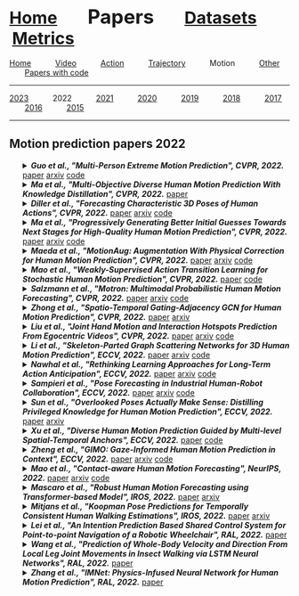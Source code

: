 <a name=top></a>
---
<a href=../../README.md#top><l style="font-size:30px">Home</l></a>&nbsp; &nbsp; &nbsp; &nbsp; &nbsp; &nbsp;<l style="font-size:35px">Papers</l>&nbsp; &nbsp; &nbsp; &nbsp; &nbsp; &nbsp;<a href=../../datasets/datasets.md#top><l style="font-size:30px">Datasets</l></a>&nbsp; &nbsp; &nbsp; &nbsp; &nbsp; &nbsp;<a href=../../metrics/metrics.md#top><l style="font-size:30px">Metrics</l></a>&nbsp; &nbsp; &nbsp; &nbsp; &nbsp; &nbsp;
---
[Home](../papers.md#top)&nbsp; &nbsp; &nbsp; &nbsp; &nbsp; &nbsp;[Video](../video/video_papers.md#top)&nbsp; &nbsp; &nbsp; &nbsp; &nbsp; &nbsp;[Action](../action/action_papers.md#top)&nbsp; &nbsp; &nbsp; &nbsp; &nbsp; &nbsp;[Trajectory](../trajectory/trajectory_papers.md#top)&nbsp; &nbsp; &nbsp; &nbsp; &nbsp; &nbsp;Motion&nbsp; &nbsp; &nbsp; &nbsp; &nbsp; &nbsp;[Other](../other/other_papers.md#top)&nbsp; &nbsp; &nbsp; &nbsp; &nbsp; &nbsp;[Papers with code](../papers_with_code/papers_with_code.md#top)&nbsp; &nbsp; &nbsp; &nbsp; &nbsp; &nbsp;
___
[2023](2023.md#top)&nbsp; &nbsp; &nbsp; &nbsp; &nbsp; &nbsp;2022&nbsp; &nbsp; &nbsp; &nbsp; &nbsp; &nbsp;[2021](2021.md#top)&nbsp; &nbsp; &nbsp; &nbsp; &nbsp; &nbsp;[2020](2020.md#top)&nbsp; &nbsp; &nbsp; &nbsp; &nbsp; &nbsp;[2019](2019.md#top)&nbsp; &nbsp; &nbsp; &nbsp; &nbsp; &nbsp;[2018](2018.md#top)&nbsp; &nbsp; &nbsp; &nbsp; &nbsp; &nbsp;[2017](2017.md#top)&nbsp; &nbsp; &nbsp; &nbsp; &nbsp; &nbsp;[2016](2016.md#top)&nbsp; &nbsp; &nbsp; &nbsp; &nbsp; &nbsp;[2015](2015.md#top)&nbsp; &nbsp; &nbsp; &nbsp; &nbsp; &nbsp;
___
<h2>Motion prediction papers 2022</h2> 
<ul><a name=Guo_2022_CVPR_2/>
<details close>
<summary><strong><em>Guo et al., "Multi-Person Extreme Motion Prediction", CVPR, 2022.</em></strong> <a href=https://openaccess.thecvf.com/content/CVPR2022/papers/Guo_Multi-Person_Extreme_Motion_Prediction_CVPR_2022_paper.pdf>paper</a> <a href=https://arxiv.org/pdf/2105.08825.pdf>arxiv</a> <a href=https://github.com/GUO-W/MultiMotion>code</a></summary>
<ul>
<em>Datasets</em>
<ul>
<li><a href="../../datasets/alphabetical/e-i_alphabetical_datasets.md#expi">ExPI</a></li>
</ul>
<em>Metrics</em>
<ul>
<li><a href="../../metrics/motion/<built-in method lower of str object at 0x114b879b0>_alphabeticalmotion_j-z_datasets.md#mpjpe">MPJPE</a></li>
<li><a href="../../metrics/motion/<built-in method lower of str object at 0x114b879b0>_alphabeticalmotion_a-d_datasets.md#ame">AME</a></li>
</ul>
<details close>
<summary><em>Bibtex</em></summary>
<pre>
@InProceedings{Guo_2022_CVPR_2,
    author = "Guo, Wen and Bie, Xiaoyu and Alameda-Pineda, Xavier and Moreno-Noguer, Francesc",
    title = "Multi-Person Extreme Motion Prediction",
    booktitle = "CVPR",
    year = "2022"
}
</pre>
</details>

</ul>
</details>

<a name=Ma_2022_CVPR_2/>
<details close>
<summary><strong><em>Ma et al., "Multi-Objective Diverse Human Motion Prediction With Knowledge Distillation", CVPR, 2022.</em></strong> <a href=https://openaccess.thecvf.com/content/CVPR2022/papers/Ma_Multi-Objective_Diverse_Human_Motion_Prediction_With_Knowledge_Distillation_CVPR_2022_paper.pdf>paper</a></summary>
<ul>
<em>Datasets</em>
<ul>
<li><a href="../../datasets/alphabetical/e-i_alphabetical_datasets.md#human3.6m">Human3.6M</a></li>
<li><a href="../../datasets/alphabetical/e-i_alphabetical_datasets.md#humaneva-i">HumanEva-I</a></li>
</ul>
<em>Metrics</em>
<ul>
<li><a href="../../metrics/motion/<built-in method lower of str object at 0x114b879b0>_alphabeticalmotion_e-i_datasets.md#fde">FDE</a></li>
<li><a href="../../metrics/motion/<built-in method lower of str object at 0x114b879b0>_alphabeticalmotion_a-d_datasets.md#ade">ADE</a></li>
<li><a href="../../metrics/motion/<built-in method lower of str object at 0x114b879b0>_alphabeticalmotion_a-d_datasets.md#apd">APD</a></li>
</ul>
<details close>
<summary><em>Bibtex</em></summary>
<pre>
@InProceedings{Ma_2022_CVPR_2,
    author = "Ma, Hengbo and Li, Jiachen and Hosseini, Ramtin and Tomizuka, Masayoshi and Choi, Chiho",
    title = "Multi-Objective Diverse Human Motion Prediction With Knowledge Distillation",
    booktitle = "CVPR",
    year = "2022"
}
</pre>
</details>

</ul>
</details>

<a name=Diller_2022_CVPR/>
<details close>
<summary><strong><em>Diller et al., "Forecasting Characteristic 3D Poses of Human Actions", CVPR, 2022.</em></strong> <a href=https://openaccess.thecvf.com/content/CVPR2022/papers/Diller_Forecasting_Characteristic_3D_Poses_of_Human_Actions_CVPR_2022_paper.pdf>paper</a> <a href=https://arxiv.org/pdf/2011.15079.pdf>arxiv</a> <a href=https://github.com/chrdiller/characteristic3dposes>code</a></summary>
<ul>
<em>Datasets</em>
<ul>
<li><a href="../../datasets/alphabetical/e-i_alphabetical_datasets.md#human3.6m">Human3.6M</a></li>
<li><a href="../../datasets/alphabetical/e-i_alphabetical_datasets.md#grab">GRAB</a></li>
</ul>
<em>Metrics</em>
<ul>
<li><a href="../../metrics/motion/<built-in method lower of str object at 0x114b879b0>_alphabeticalmotion_j-z_datasets.md#mpjpe">MPJPE</a></li>
<li><a href="../../metrics/motion/<built-in method lower of str object at 0x114b879b0>_alphabeticalmotion_e-i_datasets.md#is">IS</a></li>
</ul>
<details close>
<summary><em>Bibtex</em></summary>
<pre>
@InProceedings{Diller_2022_CVPR,
    author = "Diller, Christian and Funkhouser, Thomas and Dai, Angela",
    title = "Forecasting Characteristic {3D} Poses of Human Actions",
    booktitle = "CVPR",
    year = "2022"
}
</pre>
</details>

</ul>
</details>

<a name=Ma_2022_CVPR/>
<details close>
<summary><strong><em>Ma et al., "Progressively Generating Better Initial Guesses Towards Next Stages for High-Quality Human Motion Prediction", CVPR, 2022.</em></strong> <a href=https://openaccess.thecvf.com/content/CVPR2022/papers/Ma_Progressively_Generating_Better_Initial_Guesses_Towards_Next_Stages_for_High-Quality_CVPR_2022_paper.pdf>paper</a> <a href=https://arxiv.org/pdf/2203.16051.pdf>arxiv</a> <a href=https://github.com/705062791/PGBIG>code</a></summary>
<ul>
<em>Datasets</em>
<ul>
<li><a href="../../datasets/alphabetical/e-i_alphabetical_datasets.md#human3.6m">Human3.6M</a></li>
<li><a href="../../datasets/alphabetical/a-d_alphabetical_datasets.md#cmu_mocap">CMU Mocap</a></li>
<li><a href="../../datasets/alphabetical/a-d_alphabetical_datasets.md#3dpw">3DPW</a></li>
</ul>
<em>Metrics</em>
<ul>
<li><a href="../../metrics/motion/<built-in method lower of str object at 0x114b879b0>_alphabeticalmotion_j-z_datasets.md#mpjpe">MPJPE</a></li>
<li><a href="../../metrics/motion/<built-in method lower of str object at 0x114b879b0>_alphabeticalmotion_j-z_datasets.md#mae">MAE</a></li>
</ul>
<details close>
<summary><em>Bibtex</em></summary>
<pre>
@InProceedings{Ma_2022_CVPR,
    author = "Ma, Tiezheng and Nie, Yongwei and Long, Chengjiang and Zhang, Qing and Li, Guiqing",
    title = "Progressively Generating Better Initial Guesses Towards Next Stages for High-Quality Human Motion Prediction",
    booktitle = "CVPR",
    year = "2022"
}
</pre>
</details>

</ul>
</details>

<a name=Maeda_2022_CVPR/>
<details close>
<summary><strong><em>Maeda et al., "MotionAug: Augmentation With Physical Correction for Human Motion Prediction", CVPR, 2022.</em></strong> <a href=https://openaccess.thecvf.com/content/CVPR2022/papers/Maeda_MotionAug_Augmentation_With_Physical_Correction_for_Human_Motion_Prediction_CVPR_2022_paper.pdf>paper</a> <a href=https://arxiv.org/pdf/2203.09116.pdf>arxiv</a> <a href=https://github.com/meaten/MotionAug>code</a></summary>
<ul>
<em>Datasets</em>
<ul>
<li><a href="../../datasets/alphabetical/e-i_alphabetical_datasets.md#hdm05">HDM05</a></li>
</ul>
<em>Metrics</em>
<ul>
<li><a href="../../metrics/motion/<built-in method lower of str object at 0x114b879b0>_alphabeticalmotion_j-z_datasets.md#mje">MJE</a></li>
</ul>
<details close>
<summary><em>Bibtex</em></summary>
<pre>
@InProceedings{Maeda_2022_CVPR,
    author = "Maeda, Takahiro and Ukita, Norimichi",
    title = "{MotionAug}: Augmentation With Physical Correction for Human Motion Prediction",
    booktitle = "CVPR",
    year = "2022"
}
</pre>
</details>

</ul>
</details>

<a name=Mao_2022_CVPR/>
<details close>
<summary><strong><em>Mao et al., "Weakly-Supervised Action Transition Learning for Stochastic Human Motion Prediction", CVPR, 2022.</em></strong> <a href=https://openaccess.thecvf.com/content/CVPR2022/papers/Mao_Weakly-Supervised_Action_Transition_Learning_for_Stochastic_Human_Motion_Prediction_CVPR_2022_paper.pdf>paper</a> <a href=https://github.com/wei-mao-2019/WAT>code</a></summary>
<ul>
<em>Datasets</em>
<ul>
<li><a href="../../datasets/alphabetical/j-z_alphabetical_datasets.md#ntu_rgb-d">NTU RGB-D</a></li>
<li><a href="../../datasets/alphabetical/e-i_alphabetical_datasets.md#grab">GRAB</a></li>
<li><a href="../../datasets/alphabetical/a-d_alphabetical_datasets.md#babel">BABEL</a></li>
</ul>
<em>Metrics</em>
<ul>
<li><a href="../../metrics/motion/<built-in method lower of str object at 0x114b879b0>_alphabeticalmotion_a-d_datasets.md#ade">ADE</a></li>
<li><a href="../../metrics/motion/<built-in method lower of str object at 0x114b879b0>_alphabeticalmotion_e-i_datasets.md#fid">FID</a></li>
<li><a href="../../metrics/motion/<built-in method lower of str object at 0x114b879b0>_alphabeticalmotion_a-d_datasets.md#div">Div</a></li>
</ul>
<details close>
<summary><em>Bibtex</em></summary>
<pre>
@InProceedings{Mao_2022_CVPR,
    author = "Mao, Wei and Liu, Miaomiao and Salzmann, Mathieu",
    title = "Weakly-Supervised Action Transition Learning for Stochastic Human Motion Prediction",
    booktitle = "CVPR",
    year = "2022"
}
</pre>
</details>

</ul>
</details>

<a name=Salzmann_2022_CVPR/>
<details close>
<summary><strong><em>Salzmann et al., "Motron: Multimodal Probabilistic Human Motion Forecasting", CVPR, 2022.</em></strong> <a href=https://openaccess.thecvf.com/content/CVPR2022/papers/Salzmann_Motron_Multimodal_Probabilistic_Human_Motion_Forecasting_CVPR_2022_paper.pdf>paper</a> <a href=https://arxiv.org/pdf/2203.04132.pdf>arxiv</a> <a href=https://github.com/TUM-AAS/motron-cvpr22>code</a></summary>
<ul>
<em>Datasets</em>
<ul>
<li><a href="../../datasets/alphabetical/e-i_alphabetical_datasets.md#human3.6m">Human3.6M</a></li>
<li><a href="../../datasets/alphabetical/a-d_alphabetical_datasets.md#amass">AMASS</a></li>
</ul>
<em>Metrics</em>
<ul>
<li><a href="../../metrics/motion/<built-in method lower of str object at 0x114b879b0>_alphabeticalmotion_e-i_datasets.md#fde">FDE</a></li>
<li><a href="../../metrics/motion/<built-in method lower of str object at 0x114b879b0>_alphabeticalmotion_a-d_datasets.md#ade">ADE</a></li>
<li><a href="../../metrics/motion/<built-in method lower of str object at 0x114b879b0>_alphabeticalmotion_a-d_datasets.md#apd">APD</a></li>
<li><a href="../../metrics/motion/<built-in method lower of str object at 0x114b879b0>_alphabeticalmotion_j-z_datasets.md#nll">NLL</a></li>
<li><a href="../../metrics/motion/<built-in method lower of str object at 0x114b879b0>_alphabeticalmotion_j-z_datasets.md#kde">KDE</a></li>
</ul>
<details close>
<summary><em>Bibtex</em></summary>
<pre>
@InProceedings{Salzmann_2022_CVPR,
    author = "Salzmann, Tim and Pavone, Marco and Ryll, Markus",
    title = "Motron: Multimodal Probabilistic Human Motion Forecasting",
    booktitle = "CVPR",
    year = "2022"
}
</pre>
</details>

</ul>
</details>

<a name=Zhong_2022_CVPR/>
<details close>
<summary><strong><em>Zhong et al., "Spatio-Temporal Gating-Adjacency GCN for Human Motion Prediction", CVPR, 2022.</em></strong> <a href=https://openaccess.thecvf.com/content/CVPR2022/papers/Zhong_Spatio-Temporal_Gating-Adjacency_GCN_for_Human_Motion_Prediction_CVPR_2022_paper.pdf>paper</a> <a href=https://arxiv.org/pdf/2203.01474.pdf>arxiv</a></summary>
<ul>
<em>Datasets</em>
<ul>
<li><a href="../../datasets/alphabetical/e-i_alphabetical_datasets.md#human3.6m">Human3.6M</a></li>
<li><a href="../../datasets/alphabetical/a-d_alphabetical_datasets.md#3dpw">3DPW</a></li>
<li><a href="../../datasets/alphabetical/a-d_alphabetical_datasets.md#amass">AMASS</a></li>
</ul>
<em>Metrics</em>
<ul>
<li><a href="../../metrics/motion/<built-in method lower of str object at 0x114b879b0>_alphabeticalmotion_j-z_datasets.md#mpjpe">MPJPE</a></li>
<li><a href="../../metrics/motion/<built-in method lower of str object at 0x114b879b0>_alphabeticalmotion_j-z_datasets.md#mae">MAE</a></li>
</ul>
<details close>
<summary><em>Bibtex</em></summary>
<pre>
@InProceedings{Zhong_2022_CVPR,
    author = "Zhong, Chongyang and Hu, Lei and Zhang, Zihao and Ye, Yongjing and Xia, Shihong",
    title = "Spatio-Temporal Gating-Adjacency {GCN} for Human Motion Prediction",
    booktitle = "CVPR",
    year = "2022"
}
</pre>
</details>

</ul>
</details>

<a name=Liu_2022_CVPR_3/>
<details close>
<summary><strong><em>Liu et al., "Joint Hand Motion and Interaction Hotspots Prediction From Egocentric Videos", CVPR, 2022.</em></strong> <a href=https://openaccess.thecvf.com/content/CVPR2022/papers/Liu_Joint_Hand_Motion_and_Interaction_Hotspots_Prediction_From_Egocentric_Videos_CVPR_2022_paper.pdf>paper</a> <a href=https://arxiv.org/pdf/2204.01696.pdf>arxiv</a> <a href=https://stevenlsw.github.io/hoi-forecast/>code</a></summary>
<ul>
<em>Datasets</em>
<ul>
<li><a href="../../datasets/alphabetical/e-i_alphabetical_datasets.md#epic-kitchens">Epic-Kitchens</a></li>
<li><a href="../../datasets/alphabetical/e-i_alphabetical_datasets.md#egtea_gaze+">EGTEA Gaze+</a></li>
</ul>
<em>Metrics</em>
<ul>
<li><a href="../../metrics/motion/<built-in method lower of str object at 0x114b879b0>_alphabeticalmotion_e-i_datasets.md#fde">FDE</a></li>
<li><a href="../../metrics/motion/<built-in method lower of str object at 0x114b879b0>_alphabeticalmotion_a-d_datasets.md#ade">ADE</a></li>
<li><a href="../../metrics/motion/<built-in method lower of str object at 0x114b879b0>_alphabeticalmotion_a-d_datasets.md#auc">AUC</a></li>
<li><a href="../../metrics/motion/<built-in method lower of str object at 0x114b879b0>_alphabeticalmotion_j-z_datasets.md#nss">NSS</a></li>
<li><a href="../../metrics/motion/<built-in method lower of str object at 0x114b879b0>_alphabeticalmotion_j-z_datasets.md#ssim">SSIM</a></li>
</ul>
<details close>
<summary><em>Bibtex</em></summary>
<pre>
@InProceedings{Liu_2022_CVPR_3,
    author = "Liu, Shaowei and Tripathi, Subarna and Majumdar, Somdeb and Wang, Xiaolong",
    title = "Joint Hand Motion and Interaction Hotspots Prediction From Egocentric Videos",
    booktitle = "CVPR",
    year = "2022"
}
</pre>
</details>

</ul>
</details>

<a name=Li_2022_ECCV/>
<details close>
<summary><strong><em>Li et al., "Skeleton-Parted Graph Scattering Networks for 3D Human Motion Prediction", ECCV, 2022.</em></strong> <a href=https://www.ecva.net/papers/eccv_2022/papers_ECCV/papers/136660018.pdf>paper</a> <a href=https://arxiv.org/pdf/2208.00368.pdf>arxiv</a> <a href=https://github.com/MediaBrain-SJTU/SPGSN>code</a></summary>
<ul>
<em>Datasets</em>
<ul>
<li><a href="../../datasets/alphabetical/e-i_alphabetical_datasets.md#human3.6m">Human3.6M</a></li>
<li><a href="../../datasets/alphabetical/a-d_alphabetical_datasets.md#cmu_mocap">CMU Mocap</a></li>
<li><a href="../../datasets/alphabetical/a-d_alphabetical_datasets.md#3dpw">3DPW</a></li>
</ul>
<em>Metrics</em>
<ul>
<li><a href="../../metrics/motion/<built-in method lower of str object at 0x114b879b0>_alphabeticalmotion_j-z_datasets.md#mpjpe">MPJPE</a></li>
<li><a href="../../metrics/motion/<built-in method lower of str object at 0x114b879b0>_alphabeticalmotion_j-z_datasets.md#mae">MAE</a></li>
</ul>
<details close>
<summary><em>Bibtex</em></summary>
<pre>
@InProceedings{Li_2022_ECCV,
    author = "Li, Maosen and Chen, Siheng and Zhang, Zijing and Xie, Lingxi and Tian, Qi and Zhang, Ya",
    title = "Skeleton-Parted Graph Scattering Networks for {3D} Human Motion Prediction",
    booktitle = "ECCV",
    year = "2022"
}
</pre>
</details>

</ul>
</details>

<a name=Nawhal_2022_ECCV/>
<details close>
<summary><strong><em>Nawhal et al., "Rethinking Learning Approaches for Long-Term Action Anticipation", ECCV, 2022.</em></strong> <a href=https://www.ecva.net/papers/eccv_2022/papers_ECCV/papers/136660409.pdf>paper</a> <a href=https://arxiv.org/pdf/2210.10542.pdf>arxiv</a> <a href=https://europe.naverlabs.com/research/computer-vision/posegpt/>code</a></summary>
<ul>
<em>Datasets</em>
<ul>
<li><a href="../../datasets/alphabetical/e-i_alphabetical_datasets.md#grab">GRAB</a></li>
<li><a href="../../datasets/alphabetical/a-d_alphabetical_datasets.md#babel">BABEL</a></li>
</ul>
<em>Metrics</em>
<ul>
<li><a href="../../metrics/motion/<built-in method lower of str object at 0x114b879b0>_alphabeticalmotion_e-i_datasets.md#fid">FID</a></li>
<li><a href="../../metrics/motion/<built-in method lower of str object at 0x114b879b0>_alphabeticalmotion_a-d_datasets.md#dt">DT</a></li>
</ul>
<details close>
<summary><em>Bibtex</em></summary>
<pre>
@InProceedings{Nawhal_2022_ECCV,
    author = "Nawhal, Megha and Jyothi, Akash Abdu and Mori, Greg",
    title = "Rethinking Learning Approaches for Long-Term Action Anticipation",
    booktitle = "ECCV",
    year = "2022"
}
</pre>
</details>

</ul>
</details>

<a name=Sampieri_2022_ECCV/>
<details close>
<summary><strong><em>Sampieri et al., "Pose Forecasting in Industrial Human-Robot Collaboration", ECCV, 2022.</em></strong> <a href=https://www.ecva.net/papers/eccv_2022/papers_ECCV/papers/136980051.pdf>paper</a> <a href=https://arxiv.org/pdf/2208.07308.pdf>arxiv</a> <a href=https://github.com/federicocunico/human-robot-collaboration>code</a></summary>
<ul>
<em>Datasets</em>
<ul>
<li><a href="../../datasets/alphabetical/e-i_alphabetical_datasets.md#human3.6m">Human3.6M</a></li>
<li><a href="../../datasets/alphabetical/a-d_alphabetical_datasets.md#chico">CHICO</a></li>
</ul>
<em>Metrics</em>
<ul>
<li><a href="../../metrics/motion/<built-in method lower of str object at 0x114b879b0>_alphabeticalmotion_j-z_datasets.md#mpjpe">MPJPE</a></li>
</ul>
<details close>
<summary><em>Bibtex</em></summary>
<pre>
@InProceedings{Sampieri_2022_ECCV,
    author = "Sampieri, Alessio and di Melendugno, Guido Maria D’Amely and Avogaro, Andrea and Cunico, Federico and Setti, Francesco and Skenderi, Geri and Cristani, Marco and Galasso, Fabio",
    title = "Pose Forecasting in Industrial Human-Robot Collaboration",
    booktitle = "ECCV",
    year = "2022"
}
</pre>
</details>

</ul>
</details>

<a name=Sun_2022_ECCV/>
<details close>
<summary><strong><em>Sun et al., "Overlooked Poses Actually Make Sense: Distilling Privileged Knowledge for Human Motion Prediction", ECCV, 2022.</em></strong> <a href=https://www.ecva.net/papers/eccv_2022/papers_ECCV/papers/136650668.pdf>paper</a> <a href=https://arxiv.org/pdf/2208.01302.pdf>arxiv</a></summary>
<ul>
<em>Datasets</em>
<ul>
<li><a href="../../datasets/alphabetical/e-i_alphabetical_datasets.md#human3.6m">Human3.6M</a></li>
<li><a href="../../datasets/alphabetical/a-d_alphabetical_datasets.md#cmu_mocap">CMU Mocap</a></li>
<li><a href="../../datasets/alphabetical/a-d_alphabetical_datasets.md#3dpw">3DPW</a></li>
</ul>
<em>Metrics</em>
<ul>
<li><a href="../../metrics/motion/<built-in method lower of str object at 0x114b879b0>_alphabeticalmotion_j-z_datasets.md#mpjpe">MPJPE</a></li>
<li><a href="../../metrics/motion/<built-in method lower of str object at 0x114b879b0>_alphabeticalmotion_j-z_datasets.md#mae">MAE</a></li>
</ul>
<details close>
<summary><em>Bibtex</em></summary>
<pre>
@InProceedings{Sun_2022_ECCV,
    author = "Sun, Xiaoning and Cui, Qiongjie and Sun, Huaijiang and Li, Bin and Li, Weiqing and Lu, Jianfeng",
    title = "Overlooked Poses Actually Make Sense: Distilling Privileged Knowledge for Human Motion Prediction",
    booktitle = "ECCV",
    year = "2022"
}
</pre>
</details>

</ul>
</details>

<a name=Xu_2022_ECCV_2/>
<details close>
<summary><strong><em>Xu et al., "Diverse Human Motion Prediction Guided by Multi-level Spatial-Temporal Anchors", ECCV, 2022.</em></strong> <a href=https://www.ecva.net/papers/eccv_2022/papers_ECCV/papers/136820244.pdf>paper</a> <a href=https://github.com/Sirui-Xu/STARS>code</a></summary>
<ul>
<em>Datasets</em>
<ul>
<li><a href="../../datasets/alphabetical/e-i_alphabetical_datasets.md#human3.6m">Human3.6M</a></li>
<li><a href="../../datasets/alphabetical/e-i_alphabetical_datasets.md#humaneva-i">HumanEva-I</a></li>
</ul>
<em>Metrics</em>
<ul>
<li><a href="../../metrics/motion/<built-in method lower of str object at 0x114b879b0>_alphabeticalmotion_e-i_datasets.md#fde">FDE</a></li>
<li><a href="../../metrics/motion/<built-in method lower of str object at 0x114b879b0>_alphabeticalmotion_a-d_datasets.md#ade">ADE</a></li>
<li><a href="../../metrics/motion/<built-in method lower of str object at 0x114b879b0>_alphabeticalmotion_a-d_datasets.md#apd">APD</a></li>
<li><a href="../../metrics/motion/<built-in method lower of str object at 0x114b879b0>_alphabeticalmotion_j-z_datasets.md#minfde">minFDE</a></li>
<li><a href="../../metrics/motion/<built-in method lower of str object at 0x114b879b0>_alphabeticalmotion_j-z_datasets.md#minade">minADE</a></li>
</ul>
<details close>
<summary><em>Bibtex</em></summary>
<pre>
@InProceedings{Xu_2022_ECCV_2,
    author = "Xu, Sirui and Wang, Yu-Xiong and Gui, Liang-Yan",
    title = "Diverse Human Motion Prediction Guided by Multi-level Spatial-Temporal Anchors",
    booktitle = "ECCV",
    year = "2022"
}
</pre>
</details>

</ul>
</details>

<a name=Zhang_2022_ECCV_2/>
<details close>
<summary><strong><em>Zheng et al., "GIMO: Gaze-Informed Human Motion Prediction in Context", ECCV, 2022.</em></strong> <a href=https://www.ecva.net/papers/eccv_2022/papers_ECCV/papers/136730675.pdf>paper</a> <a href=https://arxiv.org/pdf/2204.09443.pdf>arxiv</a> <a href=https://github.com/y-zheng18/GIMO>code</a></summary>
<ul>
<em>Datasets</em>
<ul>
<li><a href="../../datasets/alphabetical/e-i_alphabetical_datasets.md#gimo">GIMO</a></li>
</ul>
<em>Metrics</em>
<ul>
<li><a href="../../metrics/motion/<built-in method lower of str object at 0x114b879b0>_alphabeticalmotion_j-z_datasets.md#mpjpe">MPJPE</a></li>
</ul>
<details close>
<summary><em>Bibtex</em></summary>
<pre>
@InProceedings{Zhang_2022_ECCV_2,
    author = "Zheng, Yang and Yang, Yanchao and Mo, Kaichun and Li, Jiaman and Yu, Tao and Liu, Yebin and Liu, Karen and Guibas, Leonidas J.",
    title = "{GIMO}: Gaze-Informed Human Motion Prediction in Context",
    booktitle = "ECCV",
    year = "2022"
}
</pre>
</details>

</ul>
</details>

<a name=Mao_2022_NeurIPS/>
<details close>
<summary><strong><em>Mao et al., "Contact-aware Human Motion Forecasting", NeurIPS, 2022.</em></strong> <a href=https://openreview.net/pdf?id=LIKlL1Br9AT>paper</a> <a href=https://arxiv.org/pdf/2210.03954.pdf>arxiv</a> <a href=https://github.com/wei-mao-2019/ContAwareMotionPred>code</a></summary>
<ul>
<em>Datasets</em>
<ul>
<li><a href="../../datasets/alphabetical/e-i_alphabetical_datasets.md#gta-im">GTA-IM</a></li>
<li><a href="../../datasets/alphabetical/j-z_alphabetical_datasets.md#prox">PROX</a></li>
</ul>
<em>Metrics</em>
<ul>
<li><a href="../../metrics/motion/<built-in method lower of str object at 0x114b879b0>_alphabeticalmotion_j-z_datasets.md#mpjpe">MPJPE</a></li>
</ul>
<details close>
<summary><em>Bibtex</em></summary>
<pre>
@InProceedings{Mao_2022_NeurIPS,
    author = "Mao, Wei and miaomiao Liu and Hartley, Richard and Salzmann, Mathieu",
    title = "Contact-aware Human Motion Forecasting",
    booktitle = "NeurIPS",
    year = "2022"
}
</pre>
</details>

</ul>
</details>

<a name=Mascaro_2022_IROS/>
<details close>
<summary><strong><em>Mascaro et al., "Robust Human Motion Forecasting using Transformer-based Model", IROS, 2022.</em></strong> <a href=https://ieeexplore.ieee.org/abstract/document/9981877>paper</a> <a href=https://arxiv.org/pdf/2302.08274.pdf>arxiv</a></summary>
<ul>
<em>Datasets</em>
<ul>
<li><a href="../../datasets/alphabetical/e-i_alphabetical_datasets.md#human3.6m">Human3.6M</a></li>
</ul>
<em>Metrics</em>
<ul>
<li><a href="../../metrics/motion/<built-in method lower of str object at 0x114b879b0>_alphabeticalmotion_j-z_datasets.md#mse">MSE</a></li>
</ul>
<details close>
<summary><em>Bibtex</em></summary>
<pre>
@InProceedings{Mascaro_2022_IROS,
    author = "Mascaro, Esteve Valls and Ma, Shuo and Ahn, Hyemin and Lee, Dongheui",
    booktitle = "IROS",
    title = "Robust Human Motion Forecasting using Transformer-based Model",
    year = "2022"
}
</pre>
</details>

</ul>
</details>

<a name=Mitjans_2022_IROS/>
<details close>
<summary><strong><em>Mitjans et al., "Koopman Pose Predictions for Temporally Consistent Human Walking Estimations", IROS, 2022.</em></strong> <a href=https://ieeexplore.ieee.org/abstract/document/9981204>paper</a> <a href=https://arxiv.org/pdf/2205.02737.pdf>arxiv</a></summary>
<ul>
<em>Datasets</em>
<ul>
<li>Custom</li>

</ul>
<em>Metrics</em>
<ul>
<li><a href="../../metrics/motion/<built-in method lower of str object at 0x114b879b0>_alphabeticalmotion_e-i_datasets.md#ed">ED</a></li>
</ul>
<details close>
<summary><em>Bibtex</em></summary>
<pre>
@InProceedings{Mitjans_2022_IROS,
    author = "Mitjans, Marc and Levine, David M. and Awad, Louis N. and Tron, Roberto",
    booktitle = "IROS",
    title = "Koopman Pose Predictions for Temporally Consistent Human Walking Estimations",
    year = "2022"
}
</pre>
</details>

</ul>
</details>

<a name=Lei_2022_RAL/>
<details close>
<summary><strong><em>Lei et al., "An Intention Prediction Based Shared Control System for Point-to-point Navigation of a Robotic Wheelchair", RAL, 2022.</em></strong> <a href=https://ieeexplore.ieee.org/abstract/document/9817650>paper</a></summary>
<ul>
<em>Datasets</em>
<ul>
<li>Custom</li>

</ul>
<em>Metrics</em>
<ul>
<li><a href="../../metrics/motion/<built-in method lower of str object at 0x114b879b0>_alphabeticalmotion_j-z_datasets.md#l2">L2</a></li>
</ul>
<details close>
<summary><em>Bibtex</em></summary>
<pre>
@Article{Lei_2022_RAL,
    author = "Lei, Zhen and Tan, Bang Yi and Garg, Neha P and Li, Lei and Sidarta, Ananda and Ang, Wei Tech",
    journal = "RAL",
    title = "An Intention Prediction Based Shared Control System for Point-to-point Navigation of a Robotic Wheelchair",
    volume = "7",
    number = "4",
    pages = "8893--8900",
    year = "2022"
}
</pre>
</details>

</ul>
</details>

<a name=Wang_2022_RAL/>
<details close>
<summary><strong><em>Wang et al., "Prediction of Whole-Body Velocity and Direction From Local Leg Joint Movements in Insect Walking via LSTM Neural Networks", RAL, 2022.</em></strong> <a href=https://ieeexplore.ieee.org/abstract/document/9832735>paper</a></summary>
<ul>
<em>Datasets</em>
<ul>
<li>Custom</li>

</ul>
<em>Metrics</em>
<ul>
<li><a href="../../metrics/motion/<built-in method lower of str object at 0x114b879b0>_alphabeticalmotion_j-z_datasets.md#mae">MAE</a></li>
<li><a href="../../metrics/motion/<built-in method lower of str object at 0x114b879b0>_alphabeticalmotion_j-z_datasets.md#r2">R2</a></li>
</ul>
<details close>
<summary><em>Bibtex</em></summary>
<pre>
@Article{Wang_2022_RAL,
    author = "Wang, Yuchen and Hayashibe, Mitsuhiro and Owaki, Dai",
    journal = "RAL",
    title = "Prediction of Whole-Body Velocity and Direction From Local Leg Joint Movements in Insect Walking via {LSTM} Neural Networks",
    volume = "7",
    number = "4",
    pages = "9389--9396",
    year = "2022"
}
</pre>
</details>

</ul>
</details>

<a name=Zhang_2022_RAL/>
<details close>
<summary><strong><em>Zhang et al., "IMNet: Physics-Infused Neural Network for Human Motion Prediction", RAL, 2022.</em></strong> <a href=https://ieeexplore.ieee.org/abstract/document/9816127>paper</a></summary>
<ul>
<em>Datasets</em>
<ul>
<li><a href="../../datasets/alphabetical/e-i_alphabetical_datasets.md#human3.6m">Human3.6M</a></li>
</ul>
<em>Metrics</em>
<ul>
<li><a href="../../metrics/motion/<built-in method lower of str object at 0x114b879b0>_alphabeticalmotion_e-i_datasets.md#ed">ED</a></li>
</ul>
<details close>
<summary><em>Bibtex</em></summary>
<pre>
@Article{Zhang_2022_RAL,
    author = "Zhang, Zhibo and Zhu, Yanjun and Rai, Rahul and Doermann, David",
    journal = "RAL",
    title = "{IMNet}: Physics-Infused Neural Network for Human Motion Prediction",
    volume = "7",
    number = "4",
    pages = "8949-8955",
    year = "2022"
}
</pre>
</details>

</ul>
</details>

</ul>